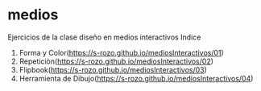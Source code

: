 # medios
Ejercicios de la clase diseño en medios interactivos 
Indice
1. Forma y Color(https://s-rozo.github.io/mediosInteractivos/01)
2. Repeticiòn(https://s-rozo.github.io/mediosInteractivos/02)
3. Flipbook(https://s-rozo.github.io/mediosInteractivos/03)
4. Herramienta de Dibujo(https://s-rozo.github.io/mediosInteractivos/04)
